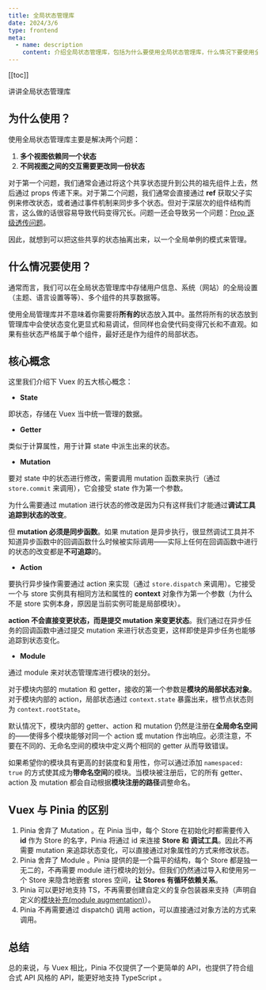 ```yaml
---
title: 全局状态管理库
date: 2024/3/6
type: frontend
meta:
  - name: description
    content: 介绍全局状态管理库，包括为什么要使用全局状态管理库，什么情况下要使用全局状态管理库，并介绍在 VueX 中的五大核心概念，以及 VueX 和 Pinina 的区别
---
```


[[toc]]

讲讲全局状态管理库

## 为什么使用？

使用全局状态管理库主要是解决两个问题：

1. **多个视图依赖同一个状态**
2. **不同视图之间的交互需要更改同一份状态**

对于第一个问题，我们通常会通过将这个共享状态提升到公共的祖先组件上去，然后通过 props 传递下来。对于第二个问题，我们通常会直接通过 **ref** 获取父子实例来修改状态，或者通过事件机制来同步多个状态。但对于深层次的组件结构而言，这么做的话很容易导致代码变得冗长。问题一还会导致另一个问题：[Prop 逐级透传问题](https://cn.vuejs.org/guide/components/provide-inject.html#prop-drilling)。 

因此，就想到可以把这些共享的状态抽离出来，以一个全局单例的模式来管理。

## 什么情况要使用？

通常而言，我们可以在全局状态管理库中存储用户信息、系统（网站）的全局设置（主题、语言设置等等）、多个组件的共享数据等。

使用全局管理库并不意味着你需要将**所有的**状态放入其中。虽然将所有的状态放到管理库中会使状态变化更显式和易调试，但同样也会使代码变得冗长和不直观。如果有些状态严格属于单个组件，最好还是作为组件的局部状态。

## 核心概念

这里我们介绍下 Vuex 的五大核心概念：

- **State**

即状态，存储在 Vuex 当中统一管理的数据。

- **Getter**

类似于计算属性，用于计算 state 中派生出来的状态。

- **Mutation**

要对 state 中的状态进行修改，需要调用 mutation 函数来执行（通过 `store.commit` 来调用），它会接受 state 作为第一个参数。

为什么需要通过 mutation 进行状态的修改是因为只有这样我们才能通过**调试工具追踪到状态的改变**。

但 **mutation 必须是同步函数**。如果 mutation 是异步执行，很显然调试工具并不知道异步函数中的回调函数什么时候被实际调用——实际上任何在回调函数中进行的状态的改变都是**不可追踪**的。

- **Action**

要执行异步操作需要通过 action 来实现（通过 `store.dispatch` 来调用）。它接受一个与 store 实例具有相同方法和属性的 **context** 对象作为第一个参数（为什么不是 store 实例本身，原因是当前实例可能是局部模块）。

**action 不会直接变更状态，而是提交 mutation 来变更状态**。我们通过在异步任务的回调函数中通过提交 mutation 来进行状态变更，这样即使是异步任务也能够追踪到状态变化。

- **Module**

通过 module 来对状态管理库进行模块的划分。

对于模块内部的 mutation 和 getter，接收的第一个参数是**模块的局部状态对象**。对于模块内部的 action，局部状态通过 `context.state` 暴露出来，根节点状态则为 `context.rootState`。

默认情况下，模块内部的 getter、action 和 mutation 仍然是注册在**全局命名空间**的——使得多个模块能够对同一个 action 或 mutation 作出响应。必须注意，不要在不同的、无命名空间的模块中定义两个相同的 getter 从而导致错误。

如果希望你的模块具有更高的封装度和复用性，你可以通过添加 `namespaced: true` 的方式使其成为**带命名空间**的模块。当模块被注册后，它的所有 getter、action 及 mutation 都会自动根据**模块注册的路径**调整命名。

## Vuex 与 Pinia 的区别

1. Pinia 舍弃了 Mutation 。在 Pinia 当中，每个 Store 在初始化时都需要传入 **id** 作为 Store 的名字，Pinia 将通过 id 来连接 **Store 和 调试工具**。因此不再需要 mutation 来追踪状态变化，可以直接通过对象属性的方式来修改状态。
2. Pinia 舍弃了 Module 。Pinia 提供的是一个扁平的结构，每个 Store 都是独一无二的，不再需要 module 进行模块的划分。但我们仍然通过导入和使用另一个 Store 来隐含地嵌套 stores 空间，**让 Stores 有循环依赖关系**。
3. Pinia 可以更好地支持 TS，不再需要创建自定义的复杂包装器来支持（声明自定义的[模块补充(module augmentation)](https://www.typescriptlang.org/docs/handbook/declaration-merging.html#module-augmentation)）。
4. Pinia 不再需要通过 dispatch() 调用 action，可以直接通过对象方法的方式来调用。

## 总结

总的来说，与 Vuex 相比，Pinia 不仅提供了一个更简单的 API，也提供了符合组合式 API 风格的 API，能更好地支持 TypeScript 。